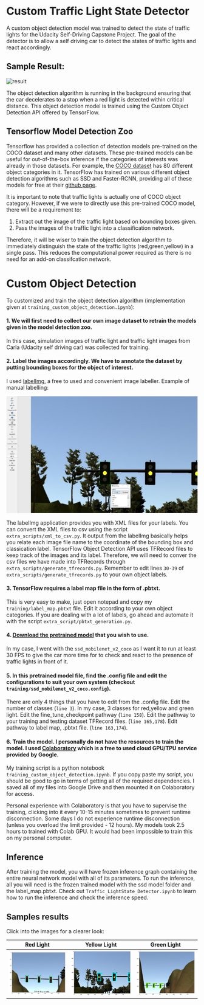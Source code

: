 # Custom Traffic Light State Detector 

A custom object detection model was trained to detect the state of traffic lights for the Udacity Self-Driving Capstone Project. The goal of the detector is to allow a self driving car to detect the states of traffic lights and react accordingly. 

## Sample Result:

![result](visualization/visualization.gif)

The object detection algorithm is running in the background ensuring that the car decelerates to a stop when a red light is detected within critical distance. This object detection model is trained using the Custom Object Detection API offered by TensorFlow.

## Tensorflow Model Detection Zoo

Tensorflow has provided a collection of detection models pre-trained on the COCO dataset and many other datasets. These pre-trained models can be useful for out-of-the-box inference if the categories of interests was already in those datasets. For example, the [COCO dataset](http://cocodataset.org/#explore) has 80 different object categories in it. TensorFlow has trained on various different object detection algorithms such as SSD and Faster-RCNN, providing all of these models for free at their [github page](https://github.com/tensorflow/models/blob/master/research/object_detection/g3doc/detection_model_zoo.md).

It is important to note that traffic lights is actually one of COCO object category. However, if we were to directly use this pre-trained COCO model, there will be a requirement to:

1. Extract out the image of the traffic light based on bounding boxes given.
2. Pass the images of the traffic light into a classification network.

Therefore, it will be wiser to train the object detection algorithm to immediately distinguish the state of the traffic lights (red,green,yellow) in a single pass. This reduces the computational power required as there is no need for an add-on classifcation network. 

# Custom Object Detection

To customized and train the object detection algorithm (implementation given at `training_custom_object_detection.ipynb`):

#### 1. We will first need to **collect our own image dataset** to retrain the models given in the model detection zoo.

In this case, simulation images of traffic light and traffic light images from Carla (Udacity self driving car) was collected for training.

#### 2. **Label the images accordingly**. We have to annotate the dataset by putting bounding boxes for the object of interest. 

I used [labelImg](https://github.com/tzutalin/labelImg), a free to used and convenient image labeller. Example of manual labelling:

![labelling](visualization/labelling_example.PNG)

The labelImg application provides you with XML files for your labels. You can convert the XML files to csv using the script `extra_scripts/xml_to_csv.py`. It output from the labelImg basically helps you relate each image file name to the coordinate of the bounding box and classication label. TensorFlow Object Detection API uses TFRecord files to keep track of the images and its label. Therefore, we will need to conver the csv files we have made into TFRecords through `extra_scripts/generate_tfrecords.py`. Remember to edit lines `30-39` of `extra_scripts/generate_tfrecords.py` to your own object labels.

#### 3. TensorFlow requires **a label map file in the form of .pbtxt**. 

This is very easy to make, just open notepad and copy my `training/label_map.pbtxt` file. Edit it according to your own object categories. If you are dealing with a lot of labels, go ahead and automate it with the script `extra_script/pbtxt_generation.py`.

#### 4. **[Download the pretrained model](https://github.com/tensorflow/models/blob/master/research/object_detection/g3doc/detection_model_zoo.md)** that you wish to use.

In my case, I went with the `ssd_mobilenet_v2_coco` as I want it to run at least 30 FPS to give the car more time for to check and react to the presence of traffic lights in front of it.

#### 5. In this pretrained model file, **find the .config file and edit the configurations to suit your own system** (checkout `training/ssd_mobilenet_v2_coco.config`). 

There are only 4 things that you have to edit from the .config file. Edit the number of classes (`line 3`). In my case, 3 classes for red,yellow and green light. Edit the fine_tune_checkpoint pathway (`line 158`). Edit the pathway to your training and testing dataset TFRecord files. (`line 165,178`). Edit pathway to label map, .pbtxt file. (`line 163,174`).

#### 6. **Train the model**. I personally do not have the resources to train the model. I used [Colaboratory](https://colab.research.google.com/) which is a free to used cloud GPU/TPU service provided by Google.

My training script is a python notebook `training_custom_object_detection.ipynb`. If you copy paste my script, you should be good to go in terms of getting all of the required dependencies. I saved all of my files into Google Drive and then mounted it on Colaboratory for access. 

Personal experience with Colaboratory is that you have to supervise the training, clicking into it every 10-15 minutes sometimes to prevent runtime disconnection. Some days I do not experience runtime disconnection (unless you overload the limit provided - 12 hours). My models took 2.5 hours to trained with Colab GPU. It would had been impossible to train this on my personal computer.

## Inference

After training the model, you will have frozen inference graph containing the entire neural network model with all of its parameters. To run the inference, all you will need is the frozen trained model with the ssd model folder and the label_map.pbtxt. Check out `Traffic_LightState_Detector.ipynb` to learn how to run the inference and check the inference speed.

## Samples results

Click into the images for a clearer look:

Red Light                  |  Yellow Light    | Green Light
:-------------------------:|:-------------------------:|:-------------------------:
![red](visualization/red.png)   | ![yellow](visualization/yellow.png) | ![green](visualization/green.png)
